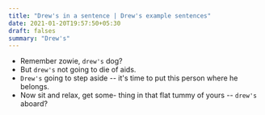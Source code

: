 ```yaml
---
title: "Drew's in a sentence | Drew's example sentences"
date: 2021-01-20T19:57:50+05:30
draft: falses
summary: "Drew's"
---
```

- Remember zowie, `drew's` dog?
- But `drew's` not going to die of aids.
- `Drew's` going to step aside -- it's time to put this person where he belongs.
- Now sit and relax, get some- thing in that flat tummy of yours -- `drew's` aboard?
                 
